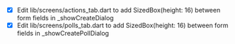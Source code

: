 - [x] Edit lib/screens/actions_tab.dart to add SizedBox(height: 16) between form fields in \_showCreateDialog
- [x] Edit lib/screens/polls_tab.dart to add SizedBox(height: 16) between form fields in \_showCreatePollDialog
